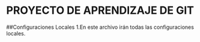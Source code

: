 # PROYECTO DE APRENDIZAJE DE GIT

##Configuraciones Locales
1.En este archivo irán todas las configuraciones locales.